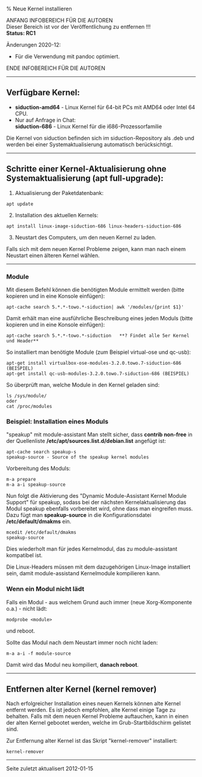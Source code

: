 % Neue Kernel installieren

ANFANG   INFOBEREICH FÜR DIE AUTOREN  
Dieser Bereich ist vor der Veröffentlichung zu entfernen !!!  
**Status: RC1**

Änderungen 2020-12:

+ Für die Verwendung mit pandoc optimiert.

ENDE   INFOBEREICH FÜR DIE AUTOREN

---

## Verfügbare Kernel:

+ **siduction-amd64**  - Linux Kernel für 64-bit PCs mit AMD64 oder Intel 64 CPU.
+ Nur auf Anfrage in Chat:  
  **siduction-686** - Linux Kernel für die i686-Prozessorfamilie

Die Kernel von siduction befinden sich im siduction-Repository als .deb und werden bei einer Systemaktualisierung automatisch berücksichtigt.

---

## Schritte einer Kernel-Aktualisierung ohne Systemaktualisierung (apt full-upgrade):

1. Aktualisierung der Paketdatenbank:

  ~~~
  apt update
  ~~~

2. Installation des aktuellen Kernels:

  ~~~
  apt install linux-image-siduction-686 linux-headers-siduction-686
  ~~~

3. Neustart des Computers, um den neuen Kernel zu laden.

  Falls sich mit dem neuen Kernel Probleme zeigen, kann man nach einem Neustart einen älteren Kernel wählen.

---

### Module

Mit diesem Befehl können die benötigten Module ermittelt werden (bitte kopieren und in eine Konsole einfügen):

~~~
apt-cache search 5.*.*-towo.*-siduction| awk '/modules/{print $1}'
~~~

Damit erhält man eine ausführliche Beschreibung eines jeden Moduls (bitte kopieren und in eine Konsole einfügen):

~~~
apt-cache search 5.*.*-towo.*-siduction   **? Findet alle 5er Kernel und Header**
~~~

So installiert man benötigte Module (zum Beispiel virtual-ose und qc-usb):

~~~
apt-get install virtualbox-ose-modules-3.2.0.towo.7-siduction-686 (BEISPIEL)
apt-get install qc-usb-modules-3.2.0.towo.7-siduction-686 (BEISPIEL)
~~~

So überprüft man, welche Module in den Kernel geladen sind:

~~~less
ls /sys/module/
oder
cat /proc/modules
~~~

### Beispiel: Installation eines Moduls

"speakup"  mit module-assistant
Man stellt sicher, dass **contrib non-free**  in der Quellenliste **/etc/apt/sources.list.d/debian.list**  angefügt ist: 

~~~less
apt-cache search speakup-s
speakup-source - Source of the speakup kernel modules
~~~

Vorbereitung des Moduls:

~~~
m-a prepare
m-a a-i speakup-source
~~~

Nun folgt die Aktivierung des "Dynamic Module-Assistant Kernel Module Support" für speakup, sodass bei der nächsten Kernelaktualisierung das Modul speakup ebenfalls vorbereitet wird, ohne dass man eingreifen muss. Dazu fügt man **speakup-source** in die Konfigurationsdatei **/etc/default/dmakms** ein. 

~~~
mcedit /etc/default/dmakms
speakup-source
~~~

Dies wiederholt man für jedes Kernelmodul, das zu module-assistant kompatibel ist.

Die Linux-Headers müssen mit dem dazugehörigen Linux-Image installiert sein, damit module-assistand Kernelmodule kompilieren kann.

### Wenn ein Modul nicht lädt

Falls ein Modul - aus welchem Grund auch immer (neue Xorg-Komponente o.a.) - nicht lädt:

~~~
modprobe <module>
~~~

und reboot.

Sollte das Modul nach dem Neustart immer noch nicht laden:

~~~
m-a a-i -f module-source
~~~

Damit wird das Modul neu kompiliert, **danach reboot**.

---

## Entfernen alter Kernel (kernel remover)

Nach erfolgreicher Installation eines neuen Kernels können alte Kernel entfernt werden. Es ist jedoch empfohlen, alte Kernel einige Tage zu behalten. Falls mit dem neuen Kernel Probleme auftauchen, kann in einen der alten Kernel gebootet werden, welche im Grub-Startbildschirm gelistet sind.

Zur Entfernung alter Kernel ist das Skript "kernel-remover"  installiert:

~~~
kernel-remover
~~~

---

<div id="rev">Seite zuletzt aktualisert 2012-01-15</div>
